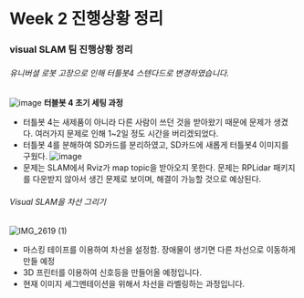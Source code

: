 # Week 2 진행상황 정리

### visual SLAM 팀 진행상황 정리
###### 유니버셜 로봇 고장으로 인해 터틀봇4 스텐다드로 변경하였습니다.
![image](https://user-images.githubusercontent.com/110883172/222607940-bf58e156-51cd-44fc-8036-e3e701bce057.png)
__터블봇 4 초기 세팅 과정__
- 터틀봇 4는 새제품이 아니라 다른 사람이 쓰던 것을 받아왔기 때문에 문제가 생겼다. 여러가지 문제로 인해 1~2일 정도 시간을 버리겠되었다.
- 터틀봇 4를 분해하여 SD카드를 분리하였고, SD카드에 새롭게 터틀봇4 이미지를 구웠다.
![image](https://user-images.githubusercontent.com/110883172/222608491-e54989c5-960f-4ae0-9fe3-086b3abe0f22.png)
- 문제는 SLAM에서 Rviz가 map topic을 받아오지 못한다. 문제는 RPLidar 패키지를 다운받지 않아서 생긴 문제로 보이며, 해결이 가능할 것으로 예상된다.


###### Visual SLAM을 차선 그리기
![IMG_2619 (1)](https://user-images.githubusercontent.com/110883172/222609300-fca8bed4-7943-40d4-b00c-97427d25b640.jpg)
- 마스킹 테이프를 이용하여 차선을 설정함. 장애물이 생기면 다른 차선으로 이동하게 만들 예정
- 3D 프린터를 이용하여 신호등을 만들어올 예정입니다.
- 현재 이미지 세그멘테이션을 위해서 차선을 라벨링하는 과정입니다. 
